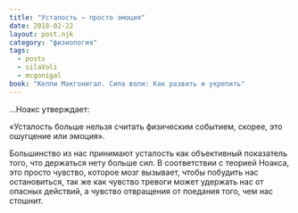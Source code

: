 ```yaml
---
title: "Усталость – просто эмоция"
date: 2018-02-22
layout: post.njk
category: "физиология"
tags:
  - posts
  - silaVoli
  - mcgonigal
book: "Келли Макгонигал. Сила воли: Как развить и укрепить"
---
```


…Ноакс утверждает:

«Усталость больше нельзя считать физическим событием, скорее, это ошугцение или эмоция».

Большинство из нас принимают усталость как объективный показатель того, что держаться нету больше сил. В соответствии с теорией Ноакса, это просто чувство, которое мозг вызывает, чтобы побудить нас остановиться, так же как чувство тревоги может удержать нас от опасных действий, а чувство отвращения от поедания того, чем нас стошнит.
